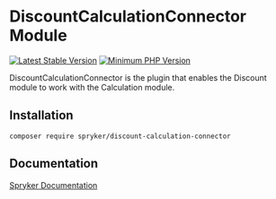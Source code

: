 # DiscountCalculationConnector Module
[![Latest Stable Version](https://poser.pugx.org/spryker/discount-calculation-connector/v/stable.svg)](https://packagist.org/packages/spryker/discount-calculation-connector)
[![Minimum PHP Version](https://img.shields.io/badge/php-%3E%3D%208.3-8892BF.svg)](https://php.net/)

DiscountCalculationConnector is the plugin that enables the Discount module to work with the Calculation module.

## Installation

```
composer require spryker/discount-calculation-connector
```

## Documentation

[Spryker Documentation](https://docs.spryker.com)
